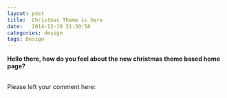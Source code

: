 ```yaml
---
layout: post
title:  Christmas Theme is here
date:   2014-12-19 21:30:58
categories: design
tags: Design
---
```


**Hello there, how do you feel about the new christmas theme based home page?**

<br/>
Please left your comment here: